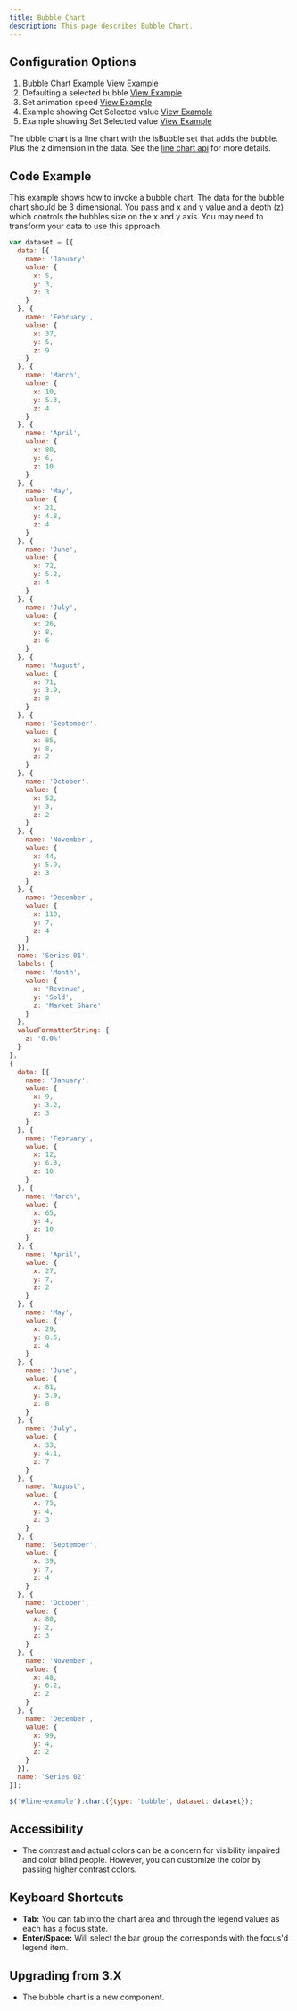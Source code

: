 ```yaml
---
title: Bubble Chart
description: This page describes Bubble Chart.
---
```


## Configuration Options

1. Bubble Chart Example [View Example]( ../components/bubble/example-index)
2. Defaulting a selected bubble [View Example]( ../components/bubble/example-selected)
3. Set animation speed [View Example]( ../components/bubble/example-animation)
4. Example showing Get Selected value [View Example]( ../components/bubble/example-get-selected)
5. Example showing Set Selected value [View Example]( ../components/bubble/example-set-selected)

The ubble chart is a line chart with the isBubble set that adds the bubble. Plus the z dimension in the data.
See the [line chart api]( ../components/line) for more details.

## Code Example

This example shows how to invoke a bubble chart. The data for the bubble chart should be 3 dimensional. You pass and x and y value and a depth (z) which controls the bubbles size on the x and y axis. You may need to transform your data to use this approach.

```javascript
var dataset = [{
  data: [{
    name: 'January',
    value: {
      x: 5,
      y: 3,
      z: 3
    }
  }, {
    name: 'February',
    value: {
      x: 37,
      y: 5,
      z: 9
    }
  }, {
    name: 'March',
    value: {
      x: 10,
      y: 5.3,
      z: 4
    }
  }, {
    name: 'April',
    value: {
      x: 80,
      y: 6,
      z: 10
    }
  }, {
    name: 'May',
    value: {
      x: 21,
      y: 4.8,
      z: 4
    }
  }, {
    name: 'June',
    value: {
      x: 72,
      y: 5.2,
      z: 4
    }
  }, {
    name: 'July',
    value: {
      x: 26,
      y: 8,
      z: 6
    }
  }, {
    name: 'August',
    value: {
      x: 71,
      y: 3.9,
      z: 8
    }
  }, {
    name: 'September',
    value: {
      x: 85,
      y: 8,
      z: 2
    }
  }, {
    name: 'October',
    value: {
      x: 52,
      y: 3,
      z: 2
    }
  }, {
    name: 'November',
    value: {
      x: 44,
      y: 5.9,
      z: 3
    }
  }, {
    name: 'December',
    value: {
      x: 110,
      y: 7,
      z: 4
    }
  }],
  name: 'Series 01',
  labels: {
    name: 'Month',
    value: {
      x: 'Revenue',
      y: 'Sold',
      z: 'Market Share'
    }
  },
  valueFormatterString: {
    z: '0.0%'
  }
},
{
  data: [{
    name: 'January',
    value: {
      x: 9,
      y: 3.2,
      z: 3
    }
  }, {
    name: 'February',
    value: {
      x: 12,
      y: 6.3,
      z: 10
    }
  }, {
    name: 'March',
    value: {
      x: 65,
      y: 4,
      z: 10
    }
  }, {
    name: 'April',
    value: {
      x: 27,
      y: 7,
      z: 2
    }
  }, {
    name: 'May',
    value: {
      x: 29,
      y: 8.5,
      z: 4
    }
  }, {
    name: 'June',
    value: {
      x: 81,
      y: 3.9,
      z: 8
    }
  }, {
    name: 'July',
    value: {
      x: 33,
      y: 4.1,
      z: 7
    }
  }, {
    name: 'August',
    value: {
      x: 75,
      y: 4,
      z: 3
    }
  }, {
    name: 'September',
    value: {
      x: 39,
      y: 7,
      z: 4
    }
  }, {
    name: 'October',
    value: {
      x: 80,
      y: 2,
      z: 3
    }
  }, {
    name: 'November',
    value: {
      x: 48,
      y: 6.2,
      z: 2
    }
  }, {
    name: 'December',
    value: {
      x: 99,
      y: 4,
      z: 2
    }
  }],
  name: 'Series 02'
}];

$('#line-example').chart({type: 'bubble', dataset: dataset});
```

## Accessibility

- The contrast and actual colors can be a concern for visibility impaired and color blind people. However, you can customize the color by passing higher contrast colors.


## Keyboard Shortcuts

-   **Tab:** You can tab into the chart area and through the legend values as each has a focus state.
-   **Enter/Space:** Will select the bar group the corresponds with the focus'd legend item.

## Upgrading from 3.X

-   The bubble chart is a new component.

